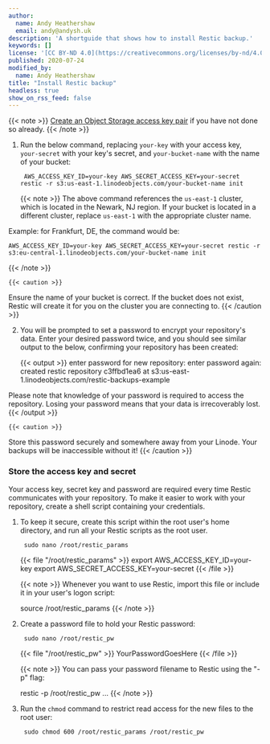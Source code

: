 ```yaml
---
author:
  name: Andy Heathershaw
  email: andy@andysh.uk
description: 'A shortguide that shows how to install Restic backup.'
keywords: []
license: '[CC BY-ND 4.0](https://creativecommons.org/licenses/by-nd/4.0)'
published: 2020-07-24
modified_by:
  name: Andy Heathershaw
title: "Install Restic backup"
headless: true
show_on_rss_feed: false
---
```


{{< note >}}
[Create an Object Storage access key pair](/docs/platform/object-storage/how-to-use-object-storage/#generate-a-key-pair) if you have not done so already.
{{< /note >}}

1. Run the below command, replacing `your-key` with your access key, `your-secret` with your key's secret, and `your-bucket-name` with the name of your bucket:

        AWS_ACCESS_KEY_ID=your-key AWS_SECRET_ACCESS_KEY=your-secret restic -r s3:us-east-1.linodeobjects.com/your-bucket-name init

    {{< note >}}
The above command references the `us-east-1` cluster, which is located in the Newark, NJ region. If your bucket is located in a different cluster, replace `us-east-1` with the appropriate cluster name.

Example: for Frankfurt, DE, the command would be:

    AWS_ACCESS_KEY_ID=your-key AWS_SECRET_ACCESS_KEY=your-secret restic -r s3:eu-central-1.linodeobjects.com/your-bucket-name init
{{< /note >}}

    {{< caution >}}
Ensure the name of your bucket is correct. If the bucket does not exist, Restic will create it for you on the cluster you are connecting to.
{{< /caution >}}

2. You will be prompted to set a password to encrypt your repository's data. Enter your desired password twice, and you should see similar output to the below, confirming your repository has been created:

    {{< output >}}
enter password for new repository:
enter password again:
created restic repository c3ffbd1ea6 at s3:us-east-1.linodeobjects.com/restic-backups-example

Please note that knowledge of your password is required to access
the repository. Losing your password means that your data is
irrecoverably lost.
{{< /output >}}

    {{< caution >}}
Store this password securely and somewhere away from your Linode. Your backups will be inaccessible without it!
{{< /caution >}}

### Store the access key and secret

Your access key, secret key and password are required every time Restic communicates with your repository. To make it easier to work with your repository, create a shell script containing your credentials.

1. To keep it secure, create this script within the root user's home directory, and run all your Restic scripts as the root user.

        sudo nano /root/restic_params

    {{< file "/root/restic_params" >}}
export AWS_ACCESS_KEY_ID=your-key
export AWS_SECRET_ACCESS_KEY=your-secret
{{< /file >}}

    {{< note >}}
Whenever you want to use Restic, import this file or include it in your user's logon script:

    source /root/restic_params
{{< /note >}}

1. Create a password file to hold your Restic password:

        sudo nano /root/restic_pw

    {{< file "/root/restic_pw" >}}
YourPasswordGoesHere
{{< /file >}}

    {{< note >}}
You can pass your password filename to Restic using the "-p" flag:

    restic -p /root/restic_pw ...
{{< /note >}}

1. Run the `chmod` command to restrict read access for the new files to the root user:

        sudo chmod 600 /root/restic_params /root/restic_pw